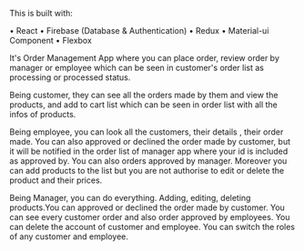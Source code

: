This is built with:

•	React
•	Firebase (Database & Authentication)
•	Redux
•	Material-ui Component
•	Flexbox

 
 
 
 
 It's Order Management App where you can place order, review order by manager or employee which can be seen in customer's order list as processing or
  processed status. 
      
 Being customer, they can see all the orders made by them and view the products, and add to cart list which can be seen in order
 list with all the infos of products. 
 
 Being employee, you can look all the customers, their details , their order made. You can also approved or
 declined the order made by customer, but it will be notified in the order list of manager app where your id is included as approved by. You can also orders approved by manager. Moreover you can add products to the list but you are not authorise to edit or delete the product and their prices.
     
Being Manager, you can do everything. Adding, editing, deleting products.You can approved or declined the order made by customer. You can see every
customer order and also order approved by employees. You can delete the account of customer and employee. You can switch the roles of any customer
and employee.
